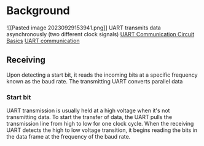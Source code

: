 # Background
![[Pasted image 20230929153941.png]]
UART transmits data asynchronously (two different clock signals)
[UART Communication Circuit Basics](https://www.circuitbasics.com/basics-uart-communication/)
[UART communication ](https://www.analog.com/en/analog-dialogue/articles/uart-a-hardware-communication-protocol.html)



## Receiving
Upon detecting a start bit, it reads the incoming bits at a specific frequency known as the baud rate. The transmitting UART converts parallel data 
### Start bit
UART transmission is usually held at a high voltage when it's not transmitting data. To start the transfer of data, the UART pulls the transmission line from high to low for one clock cycle. When the receiving UART detects the high to low voltage transition, it begins reading the bits in the data frame at the frequency of the baud rate.



